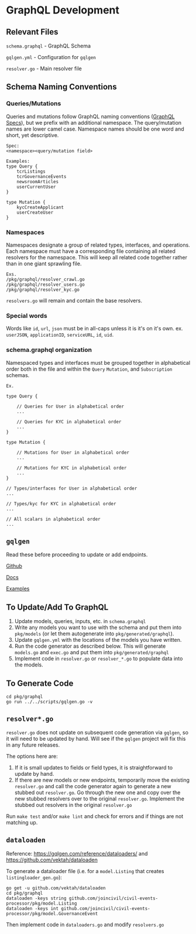 # GraphQL Development

## Relevant Files

`schema.graphql` - GraphQL Schema

`gqlgen.yml` - Configuration for `gqlgen`

`resolver.go` - Main resolver file

## Schema Naming Conventions

### Queries/Mutations

Queries and mutations follow GraphQL naming conventions ([GraphQL Specs](https://facebook.github.io/graphql/June2018/#sec-Schema)), but we prefix with an additional namespace. The query/mutation names are lower camel case. Namespace names should be one word and short, yet descriptive.

```
Spec:
<namespace><query/mutation field>

Examples:
type Query {
	tcrListings
	tcrGovernanceEvents
	newsroomArticles
	userCurrentUser
}

type Mutation {
	kycCreateApplicant
	userCreateUser
}
```

### Namespaces

Namespaces designate a group of related types, interfaces, and operations. Each namespace must have a corresponding file containing all related resolvers for the namespace. This will keep all related code together rather than in one giant sprawling file.

```
Exs.
/pkg/graphql/resolver_crawl.go
/pkg/graphql/resolver_users.go
/pkg/graphql/resolver_kyc.go

```

`resolvers.go` will remain and contain the base resolvers.

### Special words

Words like `id`, `url`, `json` must be in all-caps unless it is it's on it's own. ex. `userJSON`, `applicationID`, `serviceURL`, `id`, `uid`.

### schema.graphql organization

Namespaced types and interfaces must be grouped together in alphabetical order both in the file and within the `Query` `Mutation`, and `Subscription` schemas.

```
Ex.

type Query {

	// Queries for User in alphabetical order
	...

	// Queries for KYC in alphabetical order
	...
}

type Mutation {

	// Mutations for User in alphabetical order
	...

	// Mutations for KYC in alphabetical order
	...
}

// Types/interfaces for User in alphabetical order
...

// Types/kyc for KYC in alphabetical order
...

// All scalars in alphabetical order
...

```

## `gqlgen`

Read these before proceeding to update or add endpoints.

[Github](https://github.com/99designs/gqlgen)

[Docs](http://gqlgen.com)

[Examples](https://github.com/99designs/gqlgen/tree/master/example)

## To Update/Add To GraphQL

1. Update models, queries, inputs, etc. in `schema.graphql`
2. Write any models you want to use with the schema and put them into `pkg/models` (or let them autogenerate into `pkg/generated/graphql`).
3. Update `gqlgen.yml` with the locations of the models you have written.
4. Run the code generator as described below. This will generate `models.go` and `exec.go` and put them into `pkg/generated/graphql`
5. Implement code in `resolver.go` or `resolver_*.go` to populate data into the models.

## To Generate Code

```
cd pkg/graphql
go run ../../scripts/gqlgen.go -v
```

## `resolver*.go`

`resolver.go` does not update on subsequent code generation via `gqlgen`, so it will need to be updated by hand. Will see if the `gqlgen` project will fix this in any future releases.

The options here are:

1. If it is small updates to fields or field types, it is straightforward to update by hand.
2. If there are new models or new endpoints, temporarily move the existing `resolver.go` and call the code generator again to generate a new stubbed out `resolver.go`. Go through the new one and copy over the new stubbed resolvers over to the original `resolver.go`. Implement the stubbed out resolvers in the original `resolver.go`

Run `make test` and/or `make lint` and check for errors and if things are not matching up.

## `dataloaden`

Reference: https://gqlgen.com/reference/dataloaders/ and https://github.com/vektah/dataloaden

To generate a dataloader file (i.e. for a `model.Listing` that creates `listingloader_gen.go`):

```
go get -u github.com/vektah/dataloaden
cd pkg/graphql
dataloaden -keys string github.com/joincivil/civil-events-processor/pkg/model.Listing
dataloaden -keys int github.com/joincivil/civil-events-processor/pkg/model.GovernanceEvent
```

Then implement code in `dataloaders.go` and modify `resolvers.go`
